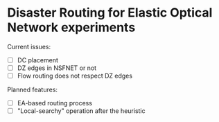 # Disaster Routing for Elastic Optical Network experiments

Current issues:

- [ ] DC placement
- [ ] DZ edges in NSFNET or not
- [ ] Flow routing does not respect DZ edges

Planned features:

- [ ] EA-based routing process
- [ ] "Local-searchy" operation after the heuristic

